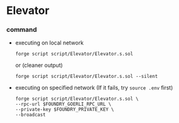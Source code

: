 # Elevator
### command
- executing on local network
    ```
    forge script script/Elevator/Elevator.s.sol
    ```
    or (cleaner output)
    ```
    forge script script/Elevator/Elevator.s.sol --silent
    ```
- executing on specified network (If it fails, try `source .env` first)
    ```
    forge script script/Elevator/Elevator.s.sol \
    --rpc-url $FOUNDRY_GOERLI_RPC_URL \
    --private-key $FOUNDRY_PRIVATE_KEY \
    --broadcast
    ```